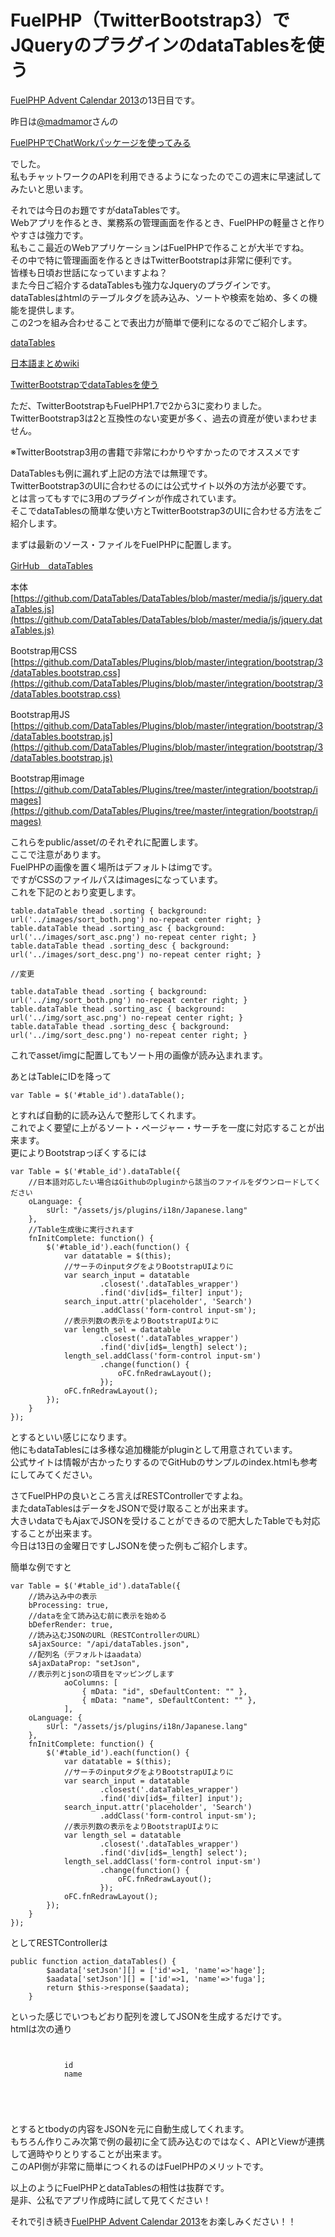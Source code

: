 FuelPHP（TwitterBootstrap3）でJQueryのプラグインのdataTablesを使う
================================================================

[FuelPHP Advent Calendar 2013](http://atnd.org/events/45096 "http://atnd.org/events/45096")の13日目です。  
   
 昨日は[@madmamor](https://twitter.com/madmamor)さんの  
   
 [FuelPHPでChatWorkパッケージを使ってみる](http://madroom-project.blogspot.jp/2013/12/fac20131212.html)  
   
 でした。  
 私もチャットワークのAPIを利用できるようになったのでこの週末に早速試してみたいと思います。  
   
 それでは今日のお題ですがdataTablesです。  
 Webアプリを作るとき、業務系の管理画面を作るとき、FuelPHPの軽量さと作りやすさは強力です。  
 私もここ最近のWebアプリケーションはFuelPHPで作ることが大半ですね。  
 その中で特に管理画面を作るときはTwitterBootstrapは非常に便利です。  
 皆様も日頃お世話になっていますよね？  
 また今日ご紹介するdataTablesも強力なJqueryのプラグインです。  
 dataTablesはhtmlのテーブルタグを読み込み、ソートや検索を始め、多くの機能を提供します。  
 この2つを組み合わせることで表出力が簡単で便利になるのでご紹介します。  
   
 [dataTables](http://datatables.net/)  
   
 [日本語まとめwiki](http://baalzephon.no-ip.org/tech/index.php?JavaScript%2FjQuery%2FDataTables)  

  

[TwitterBootstrapでdataTablesを使う](http://datatables.net/release-datatables/extras/TableTools/bootstrap.html)  
   
 ただ、TwitterBootstrapもFuelPHP1.7で2から3に変わりました。  
 TwitterBootstrap3は2と互換性のない変更が多く、過去の資産が使いまわせません。  
   
   
 ※TwitterBootstrap3用の書籍で非常にわかりやすかったのでオススメです  
   
 DataTablesも例に漏れず上記の方法では無理です。  
 TwitterBootstrap3のUIに合わせるのには公式サイト以外の方法が必要です。  
 とは言ってもすでに3用のプラグインが作成されています。  
 そこでdataTablesの簡単な使い方とTwitterBootstrap3のUIに合わせる方法をご紹介します。  
   
 まずは最新のソース・ファイルをFuelPHPに配置します。  
   
 [GirHub　dataTables](https://github.com/DataTables)  
   
 本体  
 [https://github.com/DataTables/DataTables/blob/master/media/js/jquery.dataTables.js](https://github.com/DataTables/DataTables/blob/master/media/js/jquery.dataTables.js)  
   
 Bootstrap用CSS  
 [https://github.com/DataTables/Plugins/blob/master/integration/bootstrap/3/dataTables.bootstrap.css](https://github.com/DataTables/Plugins/blob/master/integration/bootstrap/3/dataTables.bootstrap.css)  
   
 Bootstrap用JS  
 [https://github.com/DataTables/Plugins/blob/master/integration/bootstrap/3/dataTables.bootstrap.js](https://github.com/DataTables/Plugins/blob/master/integration/bootstrap/3/dataTables.bootstrap.js)  
   
 Bootstrap用image  
 [https://github.com/DataTables/Plugins/tree/master/integration/bootstrap/images](https://github.com/DataTables/Plugins/tree/master/integration/bootstrap/images)  
   
 これらをpublic/asset/のそれぞれに配置します。  
 ここで注意があります。  
 FuelPHPの画像を置く場所はデフォルトはimgです。  
 ですがCSSのファイルパスはimagesになっています。  
 これを下記のとおり変更します。  

~~~~ {.brush:css name="code"}
table.dataTable thead .sorting { background: url('../images/sort_both.png') no-repeat center right; }
table.dataTable thead .sorting_asc { background: url('../images/sort_asc.png') no-repeat center right; }
table.dataTable thead .sorting_desc { background: url('../images/sort_desc.png') no-repeat center right; }

//変更

table.dataTable thead .sorting { background: url('../img/sort_both.png') no-repeat center right; }
table.dataTable thead .sorting_asc { background: url('../img/sort_asc.png') no-repeat center right; }
table.dataTable thead .sorting_desc { background: url('../img/sort_desc.png') no-repeat center right; }
~~~~

  
   
 これでasset/imgに配置してもソート用の画像が読み込まれます。  
   
 あとはTableにIDを降って  
   
   

~~~~ {.brush:javascript name="code"}
var Table = $('#table_id').dataTable();
~~~~

  
 とすれば自動的に読み込んで整形してくれます。  
 これでよく要望に上がるソート・ページャー・サーチを一度に対応することが出来ます。  
 更によりBootstrapっぽくするには  
   
   

~~~~ {.brush:javascript name="code"}
var Table = $('#table_id').dataTable({
    //日本語対応したい場合はGithubのpluginから該当のファイルをダウンロードしてください
    oLanguage: {
        sUrl: "/assets/js/plugins/i18n/Japanese.lang"
    },
    //Table生成後に実行されます
    fnInitComplete: function() {
        $('#table_id').each(function() {
            var datatable = $(this);
            //サーチのinputタグをよりBootstrapUIよりに
            var search_input = datatable
                    .closest('.dataTables_wrapper')
                    .find('div[id$=_filter] input');
            search_input.attr('placeholder', 'Search')
                    .addClass('form-control input-sm');
            //表示列数の表示をよりBootstrapUIよりに
            var length_sel = datatable
                    .closest('.dataTables_wrapper')
                    .find('div[id$=_length] select');
            length_sel.addClass('form-control input-sm')
                    .change(function() {
                        oFC.fnRedrawLayout();
                    });
            oFC.fnRedrawLayout();
        });
    }
});
~~~~

  
 とするといい感じになります。  
 他にもdataTablesには多様な追加機能がpluginとして用意されています。  
 公式サイトは情報が古かったりするのでGitHubのサンプルのindex.htmlも参考にしてみてください。  
   
 さてFuelPHPの良いところ言えばRESTControllerですよね。  
 またdataTablesはデータをJSONで受け取ることが出来ます。  
 大きいdataでもAjaxでJSONを受けることができるので肥大したTableでも対応することが出来ます。  
 今日は13日の金曜日ですしJSONを使った例もご紹介します。  
   
 簡単な例ですと  
   
   

~~~~ {.brush:javascript name="code"}
var Table = $('#table_id').dataTable({
    //読み込み中の表示
    bProcessing: true,
    //dataを全て読み込む前に表示を始める
    bDeferRender: true,
    //読み込むJSONのURL（RESTControllerのURL）
    sAjaxSource: "/api/dataTables.json",
    //配列名（デフォルトはaadata）
    sAjaxDataProp: "setJson",
    //表示列とjsonの項目をマッピングします
            aoColumns: [
                { mData: "id", sDefaultContent: "" },
                { mData: "name", sDefaultContent: "" },
            ],
    oLanguage: {
        sUrl: "/assets/js/plugins/i18n/Japanese.lang"
    },
    fnInitComplete: function() {
        $('#table_id').each(function() {
            var datatable = $(this);
            //サーチのinputタグをよりBootstrapUIよりに
            var search_input = datatable
                    .closest('.dataTables_wrapper')
                    .find('div[id$=_filter] input');
            search_input.attr('placeholder', 'Search')
                    .addClass('form-control input-sm');
            //表示列数の表示をよりBootstrapUIよりに
            var length_sel = datatable
                    .closest('.dataTables_wrapper')
                    .find('div[id$=_length] select');
            length_sel.addClass('form-control input-sm')
                    .change(function() {
                        oFC.fnRedrawLayout();
                    });
            oFC.fnRedrawLayout();
        });
    }
});
~~~~

  
 としてRESTControllerは  
   
   

~~~~ {.brush:javascript name="code"}
public function action_dataTables() {
        $aadata['setJson'][] = ['id'=>1, 'name'=>'hage'];
        $aadata['setJson'][] = ['id'=>1, 'name'=>'fuga'];
        return $this->response($aadata);    
    }
~~~~

といった感じでいつもどおり配列を渡してJSONを生成するだけです。  
 htmlは次の通り  

~~~~ {.brush:html name="code"}
    
        
            id
            name
        
    
    
    
~~~~

とするとtbodyの内容をJSONを元に自動生成してくれます。  
 もちろん作りこみ次第で例の最初に全て読み込むのではなく、APIとViewが連携して適時やりとりすることが出来ます。  
 このAPI側が非常に簡単につくれるのはFuelPHPのメリットです。  
   
 以上のようにFuelPHPとdataTablesの相性は抜群です。  
 是非、公私でアプリ作成時に試して見てください！  
   
 それで引き続き[FuelPHP Advent Calendar 2013](http://atnd.org/events/45096 "http://atnd.org/events/45096")をお楽しみください！！
